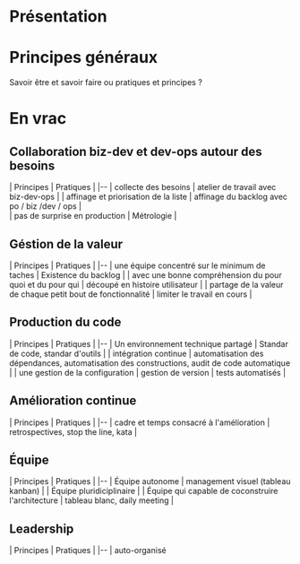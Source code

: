 # Présentation

# Principes généraux

Savoir être et savoir faire ou pratiques et principes ?

# En vrac

## Collaboration biz-dev et dev-ops autour des besoins

| Principes                              | Pratiques |
|--
| collecte des besoins                   | atelier de travail avec biz-dev-ops |
| affinage et priorisation de la liste   | affinage du backlog avec po / biz /dev  / ops |         
| pas de surprise en production          | Métrologie |

## Géstion de la valeur

| Principes                              | Pratiques |
|--
| une équipe concentré sur le minimum de taches            | Existence du backlog |
| avec une bonne compréhension du pour quoi et du pour qui | découpé en histoire utilisateur |
| partage de la valeur de chaque petit bout de fonctionnalité | limiter le travail en cours |

## Production du code


| Principes                              | Pratiques |
|--
| Un environnement technique partagé     | Standar de code, standar d'outils |
| intégration continue                   | automatisation des dépendances, automatisation des constructions, audit de code automatique |
| une gestion de la configuration        | gestion de version
| tests automatisés                      |


## Amélioration continue

| Principes                              | Pratiques |
|--
| cadre et temps consacré à l'amélioration | retrospectives, stop the line, kata |

## Équipe

| Principes                              | Pratiques |
|--
| Équipe autonome                        | management visuel (tableau kanban) |
| Équipe pluridiciplinaire               |
| Équipe qui capable de coconstruire l'architecture | tableau blanc, daily meeting |

## Leadership

| Principes                              | Pratiques |
|--
| auto-organisé
